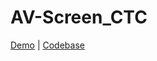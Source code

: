 # AV-Screen_CTC

[Demo](https://avscreen.com.ua/) | [Codebase](https://github.com/dafen173/AV-Screen_CTC/tree/master/avscreen)
